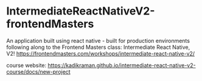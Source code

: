# IntermediateReactNativeV2-frontendMasters
An application built using react native - built for production environments following along to the Frontend Masters class: Intermediate React Native, V2! https://frontendmasters.com/workshops/intermediate-react-native-v2/


course website: https://kadikraman.github.io/intermediate-react-native-v2-course/docs/new-project
